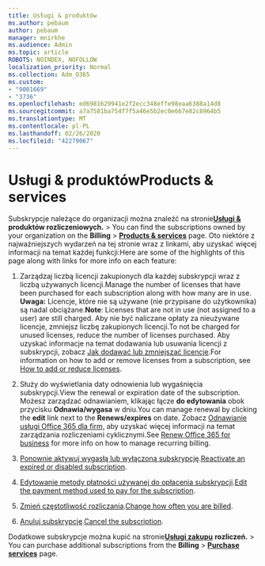 ```yaml
---
title: Usługi & produktów
ms.author: pebaum
author: pebaum
manager: mnirkhe
ms.audience: Admin
ms.topic: article
ROBOTS: NOINDEX, NOFOLLOW
localization_priority: Normal
ms.collection: Adm_O365
ms.custom:
- "9001669"
- "3736"
ms.openlocfilehash: ed6981629941e2f2ecc348effe98eaa6388a14d8
ms.sourcegitcommit: a7a7581ba754f7f5a46e5b2ec0e667e82c8964b5
ms.translationtype: MT
ms.contentlocale: pl-PL
ms.lasthandoff: 02/26/2020
ms.locfileid: "42279067"
---
```

# <a name="products--services"></a><span data-ttu-id="6f0ea-102">Usługi & produktów</span><span class="sxs-lookup"><span data-stu-id="6f0ea-102">Products & services</span></span>

<span data-ttu-id="6f0ea-103">Subskrypcje należące do organizacji można znaleźć na stronie[**Usługi &**](https://go.microsoft.com/fwlink/p/?linkid=842054) **produktów rozliczeniowych.** > </span><span class="sxs-lookup"><span data-stu-id="6f0ea-103">You can find the subscriptions owned by your organization on the **Billing** > [**Products & services**](https://go.microsoft.com/fwlink/p/?linkid=842054) page.</span></span> <span data-ttu-id="6f0ea-104">Oto niektóre z najważniejszych wydarzeń na tej stronie wraz z linkami, aby uzyskać więcej informacji na temat każdej funkcji:</span><span class="sxs-lookup"><span data-stu-id="6f0ea-104">Here are some of the highlights of this page along with links for more info on each feature:</span></span>

1. <span data-ttu-id="6f0ea-105">Zarządzaj liczbą licencji zakupionych dla każdej subskrypcji wraz z liczbą używanych licencji.</span><span class="sxs-lookup"><span data-stu-id="6f0ea-105">Manage the number of licenses that have been purchased for each subscription along with how many are in use.</span></span>  <span data-ttu-id="6f0ea-106">**Uwaga:** Licencje, które nie są używane (nie przypisane do użytkownika) są nadal obciążane.</span><span class="sxs-lookup"><span data-stu-id="6f0ea-106">**Note**: Licenses that are not in use (not assigned to a user) are still charged.</span></span>  <span data-ttu-id="6f0ea-107">Aby nie być naliczane opłaty za nieużywane licencje, zmniejsz liczbę zakupionych licencji.</span><span class="sxs-lookup"><span data-stu-id="6f0ea-107">To not be charged for unused licenses, reduce the number of licenses purchased.</span></span> <span data-ttu-id="6f0ea-108">Aby uzyskać informacje na temat dodawania lub usuwania licencji z subskrypcji, zobacz [Jak dodawać lub zmniejszać licencje](https://docs.microsoft.com/alchemyinsights/how-to-add-or-reduce-licenses).</span><span class="sxs-lookup"><span data-stu-id="6f0ea-108">For information on how to add or remove licenses from a subscription, see [How to add or reduce licenses](https://docs.microsoft.com/alchemyinsights/how-to-add-or-reduce-licenses).</span></span>

2. <span data-ttu-id="6f0ea-109">Służy do wyświetlania daty odnowienia lub wygaśnięcia subskrypcji.</span><span class="sxs-lookup"><span data-stu-id="6f0ea-109">View the renewal or expiration date of the subscription.</span></span>  <span data-ttu-id="6f0ea-110">Możesz zarządzać odnawianiem, klikając łącze **do edytowania** obok przycisku **Odnawia/wygasa** w dniu.</span><span class="sxs-lookup"><span data-stu-id="6f0ea-110">You can manage renewal by clicking the **edit** link next to the **Renews/expires** on date.</span></span>  <span data-ttu-id="6f0ea-111">Zobacz [Odnawianie usługi Office 365 dla firm,](https://go.microsoft.com/fwlink/?linkid=2119216) aby uzyskać więcej informacji na temat zarządzania rozliczeniami cyklicznymi.</span><span class="sxs-lookup"><span data-stu-id="6f0ea-111">See [Renew Office 365 for business](https://go.microsoft.com/fwlink/?linkid=2119216) for more info on how to manage recurring billing.</span></span>

3. <span data-ttu-id="6f0ea-112">[Ponownie aktywuj wygasłą lub wyłączoną subskrypcję](https://go.microsoft.com/fwlink/?linkid=2117519).</span><span class="sxs-lookup"><span data-stu-id="6f0ea-112">[Reactivate an expired or disabled subscription](https://go.microsoft.com/fwlink/?linkid=2117519).</span></span>

4. <span data-ttu-id="6f0ea-113">[Edytowanie metody płatności używanej do opłacenia subskrypcji](https://go.microsoft.com/fwlink/?linkid=2117167).</span><span class="sxs-lookup"><span data-stu-id="6f0ea-113">[Edit the payment method used to pay for the subscription](https://go.microsoft.com/fwlink/?linkid=2117167).</span></span>

5. <span data-ttu-id="6f0ea-114">[Zmień częstotliwość rozliczania](https://go.microsoft.com/fwlink/?linkid=2119112).</span><span class="sxs-lookup"><span data-stu-id="6f0ea-114">[Change how often you are billed](https://go.microsoft.com/fwlink/?linkid=2119112).</span></span>

6. <span data-ttu-id="6f0ea-115">[Anuluj subskrypcję](https://go.microsoft.com/fwlink/?linkid=2119113).</span><span class="sxs-lookup"><span data-stu-id="6f0ea-115">[Cancel the subscription](https://go.microsoft.com/fwlink/?linkid=2119113).</span></span>

<span data-ttu-id="6f0ea-116">Dodatkowe subskrypcje można kupić na stronie[**Usługi zakupu**](https://go.microsoft.com/fwlink/p/?linkid=868433) **rozliczeń.** > </span><span class="sxs-lookup"><span data-stu-id="6f0ea-116">You can purchase additional subscriptions from the **Billing** > [**Purchase services**](https://go.microsoft.com/fwlink/p/?linkid=868433) page.</span></span>
